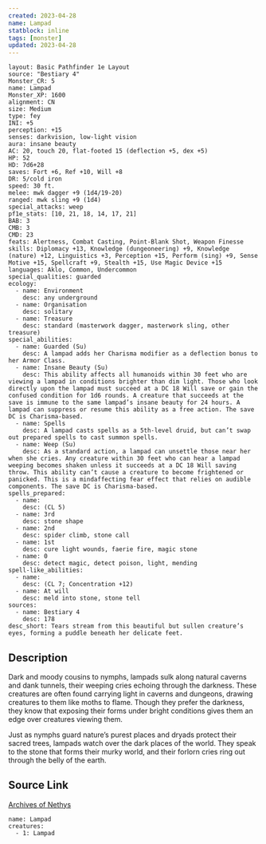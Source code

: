 ```yaml
---
created: 2023-04-28
name: Lampad
statblock: inline
tags: [monster]
updated: 2023-04-28
---
```

```statblock
layout: Basic Pathfinder 1e Layout
source: "Bestiary 4"
Monster_CR: 5
name: Lampad
Monster_XP: 1600
alignment: CN
size: Medium
type: fey
INI: +5
perception: +15
senses: darkvision, low-light vision
aura: insane beauty
AC: 20, touch 20, flat-footed 15 (deflection +5, dex +5)
HP: 52
HD: 7d6+28
saves: Fort +6, Ref +10, Will +8
DR: 5/cold iron
speed: 30 ft.
melee: mwk dagger +9 (1d4/19-20)
ranged: mwk sling +9 (1d4)
special_attacks: weep
pf1e_stats: [10, 21, 18, 14, 17, 21]
BAB: 3
CMB: 3
CMD: 23
feats: Alertness, Combat Casting, Point-Blank Shot, Weapon Finesse
skills: Diplomacy +13, Knowledge (dungeoneering) +9, Knowledge (nature) +12, Linguistics +3, Perception +15, Perform (sing) +9, Sense Motive +15, Spellcraft +9, Stealth +15, Use Magic Device +15
languages: Aklo, Common, Undercommon
special_qualities: guarded
ecology:
  - name: Environment
    desc: any underground
  - name: Organisation
    desc: solitary
  - name: Treasure
    desc: standard (masterwork dagger, masterwork sling, other treasure)
special_abilities:
  - name: Guarded (Su)
    desc: A lampad adds her Charisma modifier as a deflection bonus to her Armor Class.
  - name: Insane Beauty (Su)
    desc: This ability affects all humanoids within 30 feet who are viewing a lampad in conditions brighter than dim light. Those who look directly upon the lampad must succeed at a DC 18 Will save or gain the confused condition for 1d6 rounds. A creature that succeeds at the save is immune to the same lampad’s insane beauty for 24 hours. A lampad can suppress or resume this ability as a free action. The save DC is Charisma-based.
  - name: Spells
    desc: A lampad casts spells as a 5th-level druid, but can’t swap out prepared spells to cast summon spells.
  - name: Weep (Su)
    desc: As a standard action, a lampad can unsettle those near her when she cries. Any creature within 30 feet who can hear a lampad weeping becomes shaken unless it succeeds at a DC 18 Will saving throw. This ability can’t cause a creature to become frightened or panicked. This is a mindaffecting fear effect that relies on audible components. The save DC is Charisma-based.
spells_prepared:
  - name:
    desc: (CL 5)
  - name: 3rd
    desc: stone shape
  - name: 2nd
    desc: spider climb, stone call
  - name: 1st
    desc: cure light wounds, faerie fire, magic stone
  - name: 0
    desc: detect magic, detect poison, light, mending
spell-like_abilities:
  - name:
    desc: (CL 7; Concentration +12)
  - name: At will
    desc: meld into stone, stone tell
sources:
  - name: Bestiary 4
    desc: 178
desc_short: Tears stream from this beautiful but sullen creature’s eyes, forming a puddle beneath her delicate feet.
```
## Description
Dark and moody cousins to nymphs, lampads sulk along natural caverns and dank tunnels, their weeping cries echoing through the darkness. These creatures are often found carrying light in caverns and dungeons, drawing creatures to them like moths to flame. Though they prefer the darkness, they know that exposing their forms under bright conditions gives them an edge over creatures viewing them.

Just as nymphs guard nature’s purest places and dryads protect their sacred trees, lampads watch over the dark places of the world. They speak to the stone that forms their murky world, and their forlorn cries ring out through the belly of the earth.
## Source Link
[Archives of Nethys](https://aonprd.com/MonsterDisplay.aspx?ItemName=Lampad)
```encounter-table
name: Lampad
creatures:
  - 1: Lampad
```
